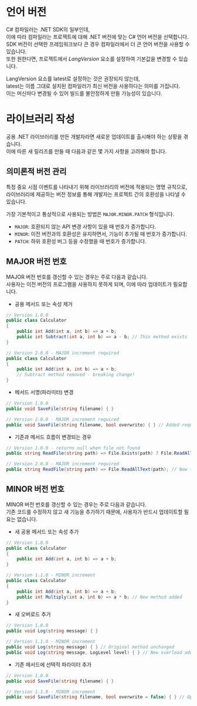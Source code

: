 # 언어 버전
C# 컴파일러는 .NET SDK의 일부인데,        
이에 따라 컴파일러는 프로젝트에 대해 .NET 버전에 맞는 C# 언어 버전을 선택합니다.        
SDK 버전이 선택한 프레임워크보다 큰 경우 컴파일러에서 더 큰 언어 버전을 사용할 수 있습니다.             
또한 원한다면, 프로젝트에서 _LangVersion_ 요소를 설정하여 기본값을 변경할 수 있습니다.  

LangVersion 요소를 latest로 설정하는 것은 권장되지 않는데,       
latest는 이름 그대로 설치된 컴파일러가 최신 버전을 사용하다는 의미를 가집니다.       
이는 머신마다 변경될 수 있어 빌드를 불안정하게 만들 가능성이 있습니다.    

# 라이브러리 작성
공용 .NET 라이브러리를 만든 개발자라면 새로운 업데이트를 출시해야 하는 상황을 겪습니다.             
이에 따른 새 릴리즈를 만들 때 다음과 같은 몇 가지 사항을 고려해야 합니다.    

## 의미론적 버전 관리
특정 중요 시점 이벤트를 나타내기 위해 라이브러리의 버전에 적용되는 명명 규칙으로,             
라이브러리에 제공하는 버전 정보를 통해 개발자는 프로젝트 간의 호환성을 나타낼 수 있습니다.          

가장 기본적이고 통상적으로 사용되는 방법은 `MAJOR.MINOR.PATCH` 형식입니다.     
- `MAJOR`: 호환되지 않는 API 변경 사항이 있을 때 번호가 증가합니다.
- `MINOR`: 이전 버전과의 호환성은 유지하면서, 기능이 추가될 때 번호가 증가합니다.
- `PATCH`: 하위 호환성 버그 등을 수정했을 때 번호가 증가합니다.

## MAJOR 버전 번호 
MAJOR 버전 번호를 갱신할 수 있는 경우는 주로 다음과 같습니다.      
사용자는 이전 버전의 프로그램을 사용하지 못하게 되며, 이에 따라 업데이트가 필요합니다.        

- 공용 메서드 또는 속성 제거
```cs
// Version 1.0.0
public class Calculator
{
    public int Add(int a, int b) => a + b;
    public int Subtract(int a, int b) => a - b; // This method exists
}

// Version 2.0.0 - MAJOR increment required
public class Calculator
{
    public int Add(int a, int b) => a + b;
    // Subtract method removed - breaking change!
}
```

- 메서드 서명(파라미터) 변경
```cs
// Version 1.0.0
public void SaveFile(string filename) { }

// Version 2.0.0 - MAJOR increment required
public void SaveFile(string filename, bool overwrite) { } // Added required parameter
```

- 기존과 메서드 흐름이 변경되는 경우
```cs
// Version 1.0.0 - returns null when file not found
public string ReadFile(string path) => File.Exists(path) ? File.ReadAllText(path) : null;

// Version 2.0.0 - MAJOR increment required
public string ReadFile(string path) => File.ReadAllText(path); // Now throws exception when file not found
```

## MINOR 버전 번호
MINOR 버전 번호를 갱신할 수 있는 경우는 주로 다음과 같습니다.      
기존 코드를 수정하지 않고 새 기능을 추가하기 때문에, 사용자가 반드시 업데이트할 필요는 없습니다.     

- 새 공용 메서드 또는 속성 추가
```cs
// Version 1.0.0
public class Calculator
{
    public int Add(int a, int b) => a + b;
}

// Version 1.1.0 - MINOR increment
public class Calculator
{
    public int Add(int a, int b) => a + b;
    public int Multiply(int a, int b) => a * b; // New method added
}
```

- 새 오버로드 추가
```cs
// Version 1.0.0
public void Log(string message) { }

// Version 1.1.0 - MINOR increment
public void Log(string message) { } // Original method unchanged
public void Log(string message, LogLevel level) { } // New overload added
```

- 기존 메서드에 선택적 파라미터 추가
```cs
// Version 1.0.0
public void SaveFile(string filename) { }

// Version 1.1.0 - MINOR increment
public void SaveFile(string filename, bool overwrite = false) { } // Optional parameter
```

## 
